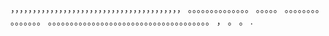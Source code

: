 ，，，，，，，，，，，，，，，，，，，，，，，，，，，，，，，，，，，，，，，
。。。。。。。。。。。。。。
。。。。。
。。。。。。。。
。。。。。。。
。。。。。。。。。。。。。。。。。。。。。。。。。。。。。。。。。。。。。
，
。
。
.
